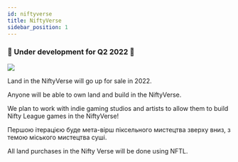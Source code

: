 ```yaml
---
id: niftyverse
title: NiftyVerse
sidebar_position: 1
---
```


### 🚧 Under development for Q2 2022 🚧

![](/img/niftyverse-snarfy.gif)

Land in the NiftyVerse will go up for sale in 2022.

Anyone will be able to own land and build in the NiftyVerse.

We plan to work with indie gaming studios and artists to allow them to build Nifty League games in the NiftyVerse!

Першою ітерацією буде мета-вірш піксельного мистецтва зверху вниз, з темою міського мистецтва суші.

All land purchases in the Nifty Verse will be done using NFTL.
